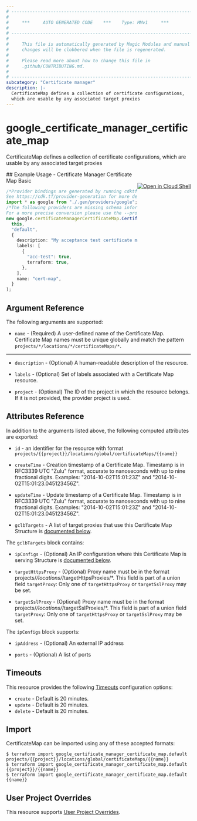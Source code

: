```yaml
---
# ----------------------------------------------------------------------------
#
#     ***     AUTO GENERATED CODE    ***    Type: MMv1     ***
#
# ----------------------------------------------------------------------------
#
#     This file is automatically generated by Magic Modules and manual
#     changes will be clobbered when the file is regenerated.
#
#     Please read more about how to change this file in
#     .github/CONTRIBUTING.md.
#
# ----------------------------------------------------------------------------
subcategory: "Certificate manager"
description: |-
  CertificateMap defines a collection of certificate configurations,
  which are usable by any associated target proxies
---
```


# google\_certificate\_manager\_certificate\_map

CertificateMap defines a collection of certificate configurations,
which are usable by any associated target proxies

<div class = "oics-button" style="float: right; margin: 0 0 -15px">
  <a href="https://console.cloud.google.com/cloudshell/open?cloudshell_git_repo=https%3A%2F%2Fgithub.com%2Fterraform-google-modules%2Fdocs-examples.git&cloudshell_working_dir=certificate_manager_certificate_map_basic&cloudshell_image=gcr.io%2Fgraphite-cloud-shell-images%2Fterraform%3Alatest&open_in_editor=main.tf&cloudshell_print=.%2Fmotd&cloudshell_tutorial=.%2Ftutorial.md" target="_blank">
    <img alt="Open in Cloud Shell" src="//gstatic.com/cloudssh/images/open-btn.svg" style="max-height: 44px; margin: 32px auto; max-width: 100%;">
  </a>
</div>
## Example Usage - Certificate Manager Certificate Map Basic

```typescript
/*Provider bindings are generated by running cdktf get.
See https://cdk.tf/provider-generation for more details.*/
import * as google from "./.gen/providers/google";
/*The following providers are missing schema information and might need manual adjustments to synthesize correctly: google.
For a more precise conversion please use the --provider flag in convert.*/
new google.certificateManagerCertificateMap.CertificateManagerCertificateMap(
  this,
  "default",
  {
    description: "My acceptance test certificate map",
    labels: [
      {
        "acc-test": true,
        terraform: true,
      },
    ],
    name: "cert-map",
  }
);

```

## Argument Reference

The following arguments are supported:

* `name` -
  (Required)
  A user-defined name of the Certificate Map. Certificate Map names must be unique
  globally and match the pattern `projects/*/locations/*/certificateMaps/*`.

***

*   `description` -
    (Optional)
    A human-readable description of the resource.

*   `labels` -
    (Optional)
    Set of labels associated with a Certificate Map resource.

*   `project` - (Optional) The ID of the project in which the resource belongs.
    If it is not provided, the provider project is used.

## Attributes Reference

In addition to the arguments listed above, the following computed attributes are exported:

*   `id` - an identifier for the resource with format `projects/{{project}}/locations/global/certificateMaps/{{name}}`

*   `createTime` -
    Creation timestamp of a Certificate Map. Timestamp is in RFC3339 UTC "Zulu" format,
    accurate to nanoseconds with up to nine fractional digits.
    Examples: "2014-10-02T15:01:23Z" and "2014-10-02T15:01:23.045123456Z".

*   `updateTime` -
    Update timestamp of a Certificate Map. Timestamp is in RFC3339 UTC "Zulu" format,
    accurate to nanoseconds with up to nine fractional digits.
    Examples: "2014-10-02T15:01:23Z" and "2014-10-02T15:01:23.045123456Z".

*   `gclbTargets` -
    A list of target proxies that use this Certificate Map
    Structure is [documented below](#nested_gclb_targets).

<a name="nested_gclb_targets"></a>The `gclbTargets` block contains:

*   `ipConfigs` -
    (Optional)
    An IP configuration where this Certificate Map is serving
    Structure is [documented below](#nested_ip_configs).

*   `targetHttpsProxy` -
    (Optional)
    Proxy name must be in the format projects/*/locations/*/targetHttpsProxies/\*.
    This field is part of a union field `targetProxy`: Only one of `targetHttpsProxy` or
    `targetSslProxy` may be set.

*   `targetSslProxy` -
    (Optional)
    Proxy name must be in the format projects/*/locations/*/targetSslProxies/\*.
    This field is part of a union field `targetProxy`: Only one of `targetHttpsProxy` or
    `targetSslProxy` may be set.

<a name="nested_ip_configs"></a>The `ipConfigs` block supports:

*   `ipAddress` -
    (Optional)
    An external IP address

*   `ports` -
    (Optional)
    A list of ports

## Timeouts

This resource provides the following
[Timeouts](https://developer.hashicorp.com/terraform/plugin/sdkv2/resources/retries-and-customizable-timeouts) configuration options:

* `create` - Default is 20 minutes.
* `update` - Default is 20 minutes.
* `delete` - Default is 20 minutes.

## Import

CertificateMap can be imported using any of these accepted formats:

```console
$ terraform import google_certificate_manager_certificate_map.default projects/{{project}}/locations/global/certificateMaps/{{name}}
$ terraform import google_certificate_manager_certificate_map.default {{project}}/{{name}}
$ terraform import google_certificate_manager_certificate_map.default {{name}}
```

## User Project Overrides

This resource supports [User Project Overrides](https://registry.terraform.io/providers/hashicorp/google/latest/docs/guides/provider_reference#user_project_override).
